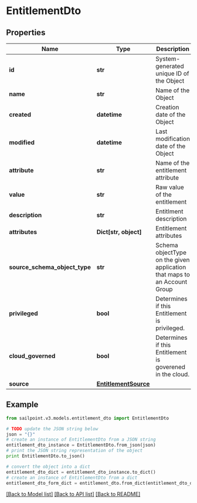 # EntitlementDto


## Properties

Name | Type | Description | Notes
------------ | ------------- | ------------- | -------------
**id** | **str** | System-generated unique ID of the Object | [optional] [readonly] 
**name** | **str** | Name of the Object | 
**created** | **datetime** | Creation date of the Object | [optional] [readonly] 
**modified** | **datetime** | Last modification date of the Object | [optional] [readonly] 
**attribute** | **str** | Name of the entitlement attribute | [optional] 
**value** | **str** | Raw value of the entitlement | [optional] 
**description** | **str** | Entitlment description | [optional] 
**attributes** | **Dict[str, object]** | Entitlement attributes | [optional] 
**source_schema_object_type** | **str** | Schema objectType on the given application that maps to an Account Group | [optional] 
**privileged** | **bool** | Determines if this Entitlement is privileged. | [optional] 
**cloud_governed** | **bool** | Determines if this Entitlement is goverened in the cloud. | [optional] 
**source** | [**EntitlementSource**](EntitlementSource.md) |  | [optional] 

## Example

```python
from sailpoint.v3.models.entitlement_dto import EntitlementDto

# TODO update the JSON string below
json = "{}"
# create an instance of EntitlementDto from a JSON string
entitlement_dto_instance = EntitlementDto.from_json(json)
# print the JSON string representation of the object
print EntitlementDto.to_json()

# convert the object into a dict
entitlement_dto_dict = entitlement_dto_instance.to_dict()
# create an instance of EntitlementDto from a dict
entitlement_dto_form_dict = entitlement_dto.from_dict(entitlement_dto_dict)
```
[[Back to Model list]](../README.md#documentation-for-models) [[Back to API list]](../README.md#documentation-for-api-endpoints) [[Back to README]](../README.md)


